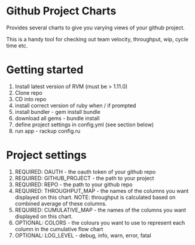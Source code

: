 # Github Project Charts

Provides several charts to give you varying views of your github project. 

This is a handy tool for checking out team velocity, throughput, wip, cycle time etc. 

# Getting started

1. Install latest version of RVM (must be > 1.11.0)
2. Clone repo
3. CD into repo
4. install correct version of ruby when / if prompted
5. install bundler - gem install bundle
6. download all gems - bundle install
7. define project settings in config.yml (see section below)
8. run app - rackup config.ru

# Project settings

1. REQUIRED: OAUTH - the oauth token of your github repo
2. REQUIRED: GITHUB_PROJECT - the path to your project 
3. REQUIRED: REPO - the path to your github repo
4. REQUIRED: THROUGHPUT_MAP - the names of the columns you want displayed on this chart. NOTE: throughput is calculated based on combined average of these columns.
5. REQUIRED: CUMULATIVE_MAP  - the names of the columns you want displayed on this chart. 
6. OPTIONAL: COLORS - the colours you want to use to represent each column in the cumulative flow chart
7. OPTIONAL: LOG_LEVEL - debug, info, warn, error, fatal


